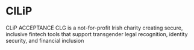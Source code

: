 # ClLiP
CLiP ACCEPTANCE CLG is a not-for-profit Irish charity creating secure, inclusive fintech tools that support transgender legal recognition, identity security, and financial inclusion 
